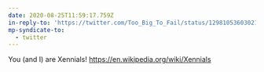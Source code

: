```yaml
---
date: 2020-08-25T11:59:17.759Z
in-reply-to: 'https://twitter.com/Too_Big_To_Fail/status/1298105360302186498?s=20'
mp-syndicate-to:
  - twitter
---
```


You (and I) are Xennials!    https://en.wikipedia.org/wiki/Xennials
